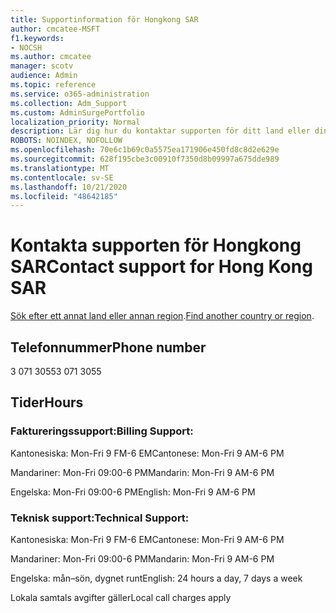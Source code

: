```yaml
---
title: Supportinformation för Hongkong SAR
author: cmcatee-MSFT
f1.keywords:
- NOCSH
ms.author: cmcatee
manager: scotv
audience: Admin
ms.topic: reference
ms.service: o365-administration
ms.collection: Adm_Support
ms.custom: AdminSurgePortfolio
localization_priority: Normal
description: Lär dig hur du kontaktar supporten för ditt land eller din region.
ROBOTS: NOINDEX, NOFOLLOW
ms.openlocfilehash: 70e6c1b69c0a5575ea171906e450fd8c8d2e629e
ms.sourcegitcommit: 628f195cbe3c00910f7350d8b09997a675dde989
ms.translationtype: MT
ms.contentlocale: sv-SE
ms.lasthandoff: 10/21/2020
ms.locfileid: "48642185"
---
```

# <a name="contact-support-for-hong-kong-sar"></a><span data-ttu-id="42147-103">Kontakta supporten för Hongkong SAR</span><span class="sxs-lookup"><span data-stu-id="42147-103">Contact support for Hong Kong SAR</span></span>

<span data-ttu-id="42147-104">[Sök efter ett annat land eller annan region](../contact-support-for-business-products.md).</span><span class="sxs-lookup"><span data-stu-id="42147-104">[Find another country or region](../contact-support-for-business-products.md).</span></span>

## <a name="phone-number"></a><span data-ttu-id="42147-105">Telefonnummer</span><span class="sxs-lookup"><span data-stu-id="42147-105">Phone number</span></span>
<span data-ttu-id="42147-106">3 071 3055</span><span class="sxs-lookup"><span data-stu-id="42147-106">3 071 3055</span></span>

## <a name="hours"></a><span data-ttu-id="42147-107">Tider</span><span class="sxs-lookup"><span data-stu-id="42147-107">Hours</span></span>
### <a name="billing-support"></a><span data-ttu-id="42147-108">Faktureringssupport:</span><span class="sxs-lookup"><span data-stu-id="42147-108">Billing Support:</span></span>

<span data-ttu-id="42147-109">Kantonesiska: Mon-Fri 9 FM-6 EM</span><span class="sxs-lookup"><span data-stu-id="42147-109">Cantonese: Mon-Fri 9 AM-6 PM</span></span>

<span data-ttu-id="42147-110">Mandariner: Mon-Fri 09:00-6 PM</span><span class="sxs-lookup"><span data-stu-id="42147-110">Mandarin: Mon-Fri 9 AM-6 PM</span></span>

<span data-ttu-id="42147-111">Engelska: Mon-Fri 09:00-6 PM</span><span class="sxs-lookup"><span data-stu-id="42147-111">English: Mon-Fri 9 AM-6 PM</span></span>

### <a name="technical-support"></a><span data-ttu-id="42147-112">Teknisk support:</span><span class="sxs-lookup"><span data-stu-id="42147-112">Technical Support:</span></span>

<span data-ttu-id="42147-113">Kantonesiska: Mon-Fri 9 FM-6 EM</span><span class="sxs-lookup"><span data-stu-id="42147-113">Cantonese: Mon-Fri 9 AM-6 PM</span></span>

<span data-ttu-id="42147-114">Mandariner: Mon-Fri 09:00-6 PM</span><span class="sxs-lookup"><span data-stu-id="42147-114">Mandarin: Mon-Fri 9 AM-6 PM</span></span>

<span data-ttu-id="42147-115">Engelska: mån–sön, dygnet runt</span><span class="sxs-lookup"><span data-stu-id="42147-115">English: 24 hours a day, 7 days a week</span></span>

<span data-ttu-id="42147-116">Lokala samtals avgifter gäller</span><span class="sxs-lookup"><span data-stu-id="42147-116">Local call charges apply</span></span>
